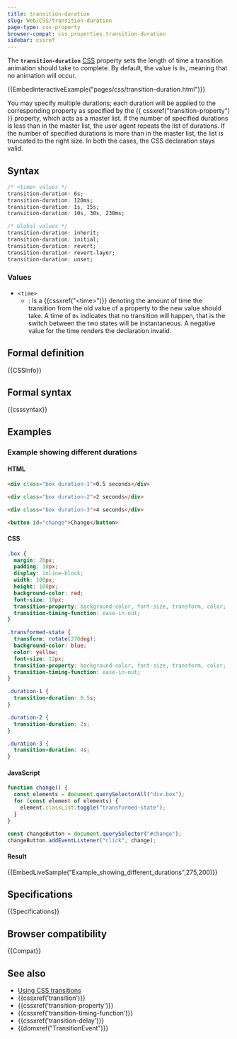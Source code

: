 ```yaml
---
title: transition-duration
slug: Web/CSS/transition-duration
page-type: css-property
browser-compat: css.properties.transition-duration
sidebar: cssref
---
```



The **`transition-duration`** [CSS](/en-US/docs/Web/CSS) property sets the length of time a transition animation should take to complete. By default, the value is `0s`, meaning that no animation will occur.

{{EmbedInteractiveExample("pages/css/transition-duration.html")}}

You may specify multiple durations; each duration will be applied to the corresponding property as specified by the {{ cssxref("transition-property") }} property, which acts as a master list. If the number of specified durations is less than in the master list, the user agent repeats the list of durations. If the number of specified durations is more than in the master list, the list is truncated to the right size. In both the cases, the CSS declaration stays valid.

## Syntax

```css
/* <time> values */
transition-duration: 6s;
transition-duration: 120ms;
transition-duration: 1s, 15s;
transition-duration: 10s, 30s, 230ms;

/* Global values */
transition-duration: inherit;
transition-duration: initial;
transition-duration: revert;
transition-duration: revert-layer;
transition-duration: unset;
```

### Values

- `<time>`
  - : Is a {{cssxref("&lt;time&gt;")}} denoting the amount of time the transition from the old value of a property to the new value should take. A time of `0s` indicates that no transition will happen, that is the switch between the two states will be instantaneous. A negative value for the time renders the declaration invalid.

## Formal definition

{{CSSInfo}}

## Formal syntax

{{csssyntax}}

## Examples

### Example showing different durations

#### HTML

```html
<div class="box duration-1">0.5 seconds</div>

<div class="box duration-2">2 seconds</div>

<div class="box duration-3">4 seconds</div>

<button id="change">Change</button>
```

#### CSS

```css
.box {
  margin: 20px;
  padding: 10px;
  display: inline-block;
  width: 100px;
  height: 100px;
  background-color: red;
  font-size: 18px;
  transition-property: background-color, font-size, transform, color;
  transition-timing-function: ease-in-out;
}

.transformed-state {
  transform: rotate(270deg);
  background-color: blue;
  color: yellow;
  font-size: 12px;
  transition-property: background-color, font-size, transform, color;
  transition-timing-function: ease-in-out;
}

.duration-1 {
  transition-duration: 0.5s;
}

.duration-2 {
  transition-duration: 2s;
}

.duration-3 {
  transition-duration: 4s;
}
```

#### JavaScript

```js
function change() {
  const elements = document.querySelectorAll("div.box");
  for (const element of elements) {
    element.classList.toggle("transformed-state");
  }
}

const changeButton = document.querySelector("#change");
changeButton.addEventListener("click", change);
```

#### Result

{{EmbedLiveSample("Example_showing_different_durations",275,200)}}

## Specifications

{{Specifications}}

## Browser compatibility

{{Compat}}

## See also

- [Using CSS transitions](/en-US/docs/Web/CSS/CSS_transitions/Using_CSS_transitions)
- {{cssxref('transition')}}
- {{cssxref('transition-property')}}
- {{cssxref('transition-timing-function')}}
- {{cssxref('transition-delay')}}
- {{domxref("TransitionEvent")}}

